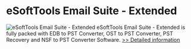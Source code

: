 # eSoftTools Email Suite - Extended
![eSoftTools Email Suite - Extended](https://mycommerce.akamaized.net/api/pimages/P300880544/BIG/300880544.GIF)
eSoftTools Email Suite - Extended is fully packed with EDB to PST Converter, OST to PST Converter, PST Recovery and NSF to PST Converter Software.
[>> Detailed information](https://secure.shareit.com/shareit/product.html?productid=300880544&affiliateid=200057808)